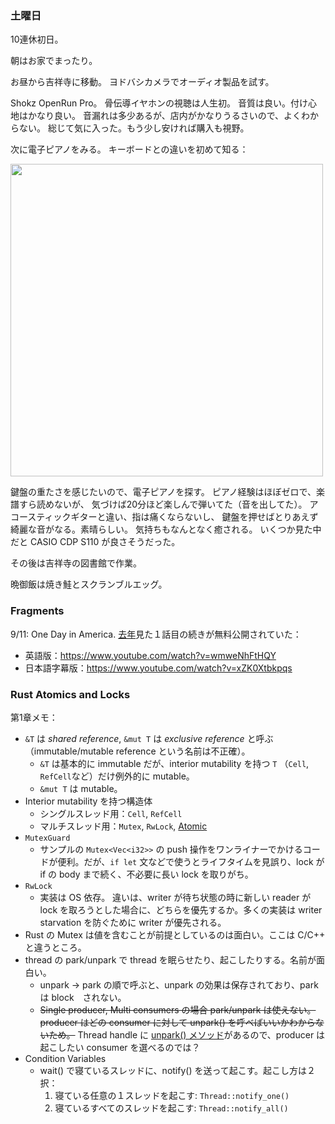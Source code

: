 ### 土曜日

10連休初日。

朝はお家でまったり。

お昼から吉祥寺に移動。
ヨドバシカメラでオーディオ製品を試す。

Shokz OpenRun Pro。
骨伝導イヤホンの視聴は人生初。
音質は良い。付け心地はかなり良い。
音漏れは多少あるが、店内がかなりうるさいので、よくわからない。
総じて気に入った。もう少し安ければ購入も視野。

次に電子ピアノをみる。
キーボードとの違いを初めて知る：

<img src="https://i.imgur.com/nHnUJA9.jpg" width="500">

鍵盤の重たさを感じたいので、電子ピアノを探す。
ピアノ経験はほぼゼロで、楽譜すら読めないが、
気づけば20分ほど楽しんで弾いてた（音を出してた）。
アコースティックギターと違い、指は痛くならないし、
鍵盤を押せばとりあえず綺麗な音がなる。素晴らしい。
気持ちもなんとなく癒される。
いくつか見た中だと CASIO CDP S110 が良さそうだった。

その後は吉祥寺の図書館で作業。

晩御飯は焼き鮭とスクランブルエッグ。

### Fragments

9/11: One Day in America. 
[去年](https://github.com/toasa/diary/blob/main/2022/09/14.md#911%E3%82%A2%E3%83%A1%E3%83%AA%E3%82%AB%E3%82%92%E8%A5%B2%E3%81%A3%E3%81%9F%E3%81%82%E3%81%AE%E6%97%A5%E3%81%AE%E5%87%BA%E6%9D%A5%E4%BA%8B)見た１話目の続きが無料公開されていた：

- 英語版：https://www.youtube.com/watch?v=wmweNhFtHQY
- 日本語字幕版：https://www.youtube.com/watch?v=xZK0Xtbkpqs

### Rust Atomics and Locks

第1章メモ：

- `&T` は *shared reference*, `&mut T` は *exclusive reference* と呼ぶ（immutable/mutable reference という名前は不正確）。
    - `&T` は基本的に immutable だが、interior mutability を持つ `T` （`Cell`, `RefCell`など）だけ例外的に mutable。
    - `&mut T` は mutable。
- Interior mutability を持つ構造体
    - シングルスレッド用：`Cell`, `RefCell`
    - マルチスレッド用：`Mutex`, `RwLock`, [Atomic](https://doc.rust-lang.org/std/sync/atomic/#structs)
- `MutexGuard`
    - サンプルの `Mutex<Vec<i32>>` の push 操作をワンライナーでかけるコードが便利。だが、`if let` 文などで使うとライフタイムを見誤り、lock が if の body まで続く、不必要に長い lock を取りがち。
- `RwLock`
    - 実装は OS 依存。 違いは、writer が待ち状態の時に新しい reader が lock を取ろうとした場合に、どちらを優先するか。多くの実装は writer starvation を防ぐために writer が優先される。
- Rust の Mutex は値を含むことが前提としているのは面白い。ここは C/C++ と違うところ。
- thread の park/unpark で thread を眠らせたり、起こしたりする。名前が面白い。
    - unpark -> park の順で呼ぶと、unpark の効果は保存されており、park は block　されない。
    - ~~Single producer, Multi consumers の場合 park/unpark は使えない。producer はどの consumer に対して unpark() を呼べばいいかわからないため。~~ Thread handle に [unpark() メソッド](https://doc.rust-lang.org/stable/std/thread/struct.Thread.html#method.unpark)があるので、producer は起こしたい consumer を選べるのでは？
- Condition Variables
    - wait() で寝ているスレッドに、notify() を送って起こす。起こし方は２択：
        1. 寝ている任意の１スレッドを起こす: `Thread::notify_one()`
        1. 寝ているすべてのスレッドを起こす: `Thread::notify_all()`